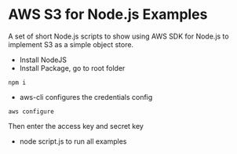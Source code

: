 # AWS S3 for Node.js Examples

A set of short Node.js scripts to show using AWS SDK for Node.js to implement S3 as a simple object store.


* Install NodeJS
* Install Package, go to root folder
```
npm i
```
* aws-cli configures the credentials config
```
aws configure
```
Then enter the access key and secret key
* node script.js to run all examples


